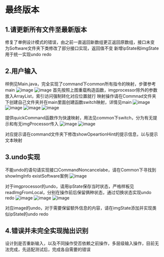 # 最终版本

## 1.请更新所有文件至最新版本
修复了单例设计模式的错误，由之前一直返回新数组更正返回原数组，接口未变
为Software文件夹下类修改了部分接口实现，返回值不变
新增ipState和imgState用于统一实现undo redo
## 2.用户输入
样例见Main.java，完全实现了command下common所有指令的映射，步骤参考main
![image](https://user-images.githubusercontent.com/113168400/193544134-1791ca7a-19d9-4e92-ab6f-ad5472f84506.png)
![image](https://user-images.githubusercontent.com/113168400/193544316-a99640f9-2bf7-4257-8715-2afe2c624b21.png)
首先按照上图重载构造函数，imgprocessor除外的参数放入ArrayList，索引访问强制转化对应位置就行
映射操作请在Commnad文件夹下创建自己文件夹并在main里面创建函数switch映射，详情见main
![image](https://user-images.githubusercontent.com/113168400/193542627-5d149cbf-e508-4d39-9263-d38b925bfed5.png)
![image](https://user-images.githubusercontent.com/113168400/193542690-83ebe76e-a622-4f49-a545-2881d6a5929a.png)
![image](https://user-images.githubusercontent.com/113168400/193542718-85a711f2-ab0f-4d96-9c5b-fcac3c9e34cd.png)
![image](https://user-images.githubusercontent.com/113168400/193542766-b5dc7eb7-09e5-404c-9b11-57ae69316185.png)

提供quickCommand函数作为快速映射，用法见common下switch，分为有无提示和有无imgProcessor传入
![image](https://user-images.githubusercontent.com/113168400/193542856-cde9a11b-43c1-4d3e-b259-354f3327c660.png)
![image](https://user-images.githubusercontent.com/113168400/193542925-05cd33fa-9b79-4431-b281-e8b4b691ece0.png)

对应提示请在command文件夹下修改showOpeartionHint的提示信息，以与提示文本映射
## 3.undo实现
不能undo的语句请实现接口CommandNoncancelabe，请在Common下寻找到 showImgInfo existSoftware案例
![image](https://user-images.githubusercontent.com/113168400/193542972-fe6ced55-81c1-4313-94ed-cdcb2b691e73.png)

对于imgprocessor的undo，请用ipState保存当时状态，严格样板见 readImgFromLocal，分别在操作前后保留俩种状态，通过切换状态实现undo redo
![image](https://user-images.githubusercontent.com/113168400/193543046-97eda60e-e36e-4ed4-bba9-a636f410a723.png)
![image](https://user-images.githubusercontent.com/113168400/193543079-af77f9f7-e46f-4f19-8843-4624b0efb313.png)
![image](https://user-images.githubusercontent.com/113168400/193543103-0bac6ceb-b268-41b9-9e09-603d1504e9fa.png)

对应image的undo，对于需要保留额外信息的内容，请在imgState添加并实现类似ipState的undo redo
## 4.错误并未完全实现抛出识别
设计到是否重新输入，以及不同操作受否依赖之前操作，多层级输入操作，目前无法完成，先适配测试后，完成各自需要的错误
